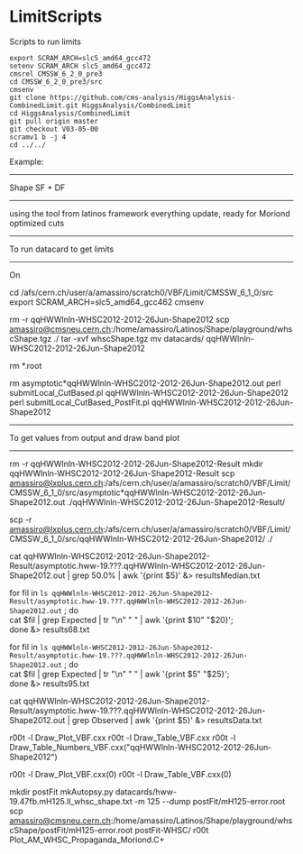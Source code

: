 LimitScripts
============

Scripts to run limits

    export SCRAM_ARCH=slc5_amd64_gcc472
    setenv SCRAM_ARCH slc5_amd64_gcc472
    cmsrel CMSSW_6_2_0_pre3
    cd CMSSW_6_2_0_pre3/src
    cmsenv
    git clone https://github.com/cms-analysis/HiggsAnalysis-CombinedLimit.git HiggsAnalysis/CombinedLimit
    cd HiggsAnalysis/CombinedLimit
    git pull origin master
    git checkout V03-05-00
    scramv1 b -j 4
    cd ../../






Example:


***********************
Shape SF + DF
***********************

 using the tool from latinos framework
 everything update, ready for Moriond
 optimized cuts

***************************************
To run datacard to get limits
***************************************

On

cd /afs/cern.ch/user/a/amassiro/scratch0/VBF/Limit/CMSSW_6_1_0/src
export SCRAM_ARCH=slc5_amd64_gcc462
cmsenv

rm -r  qqHWWlnln-WHSC2012-2012-26Jun-Shape2012
scp amassiro@cmsneu.cern.ch:/home/amassiro/Latinos/Shape/playground/whscShape.tgz ./
tar -xvf whscShape.tgz
mv datacards/ qqHWWlnln-WHSC2012-2012-26Jun-Shape2012

rm *.root

rm asymptotic*qqHWWlnln-WHSC2012-2012-26Jun-Shape2012.out
perl submitLocal_CutBased.pl qqHWWlnln-WHSC2012-2012-26Jun-Shape2012
perl submitLocal_CutBased_PostFit.pl qqHWWlnln-WHSC2012-2012-26Jun-Shape2012

***********************************
To get values from output
and draw band plot
***********************************



rm -r qqHWWlnln-WHSC2012-2012-26Jun-Shape2012-Result
mkdir qqHWWlnln-WHSC2012-2012-26Jun-Shape2012-Result
scp amassiro@lxplus.cern.ch:/afs/cern.ch/user/a/amassiro/scratch0/VBF/Limit/CMSSW_6_1_0/src/asymptotic*qqHWWlnln-WHSC2012-2012-26Jun-Shape2012.out ./qqHWWlnln-WHSC2012-2012-26Jun-Shape2012-Result/



scp -r amassiro@lxplus.cern.ch:/afs/cern.ch/user/a/amassiro/scratch0/VBF/Limit/CMSSW_6_1_0/src/qqHWWlnln-WHSC2012-2012-26Jun-Shape2012/ ./

cat qqHWWlnln-WHSC2012-2012-26Jun-Shape2012-Result/asymptotic.hww-19.???.qqHWWlnln-WHSC2012-2012-26Jun-Shape2012.out  | grep 50.0% | awk '{print $5}' &> resultsMedian.txt

for fil in `ls qqHWWlnln-WHSC2012-2012-26Jun-Shape2012-Result/asymptotic.hww-19.???.qqHWWlnln-WHSC2012-2012-26Jun-Shape2012.out` ; do \
cat $fil | grep Expected | tr "\n" " " | awk '{print $10" "$20}'; \
done  &> results68.txt

for fil in `ls qqHWWlnln-WHSC2012-2012-26Jun-Shape2012-Result/asymptotic.hww-19.???.qqHWWlnln-WHSC2012-2012-26Jun-Shape2012.out` ; do \
cat $fil | grep Expected | tr "\n" " " | awk '{print $5" "$25}'; \
done  &> results95.txt

cat qqHWWlnln-WHSC2012-2012-26Jun-Shape2012-Result/asymptotic.hww-19.???.qqHWWlnln-WHSC2012-2012-26Jun-Shape2012.out | grep Observed | awk '{print $5}' &> resultsData.txt

r00t -l Draw_Plot_VBF.cxx
r00t -l Draw_Table_VBF.cxx
r00t -l Draw_Table_Numbers_VBF.cxx\(\"qqHWWlnln-WHSC2012-2012-26Jun-Shape2012\"\)

r00t -l Draw_Plot_VBF.cxx\(0\)
r00t -l Draw_Table_VBF.cxx\(0\)




mkdir postFit
mkAutopsy.py datacards/hww-19.47fb.mH125.ll_whsc_shape.txt  -m 125  --dump postFit/mH125-error.root
scp amassiro@cmsneu.cern.ch:/home/amassiro/Latinos/Shape/playground/whscShape/postFit/mH125-error.root postFit-WHSC/
r00t Plot_AM_WHSC_Propaganda_Moriond.C+



